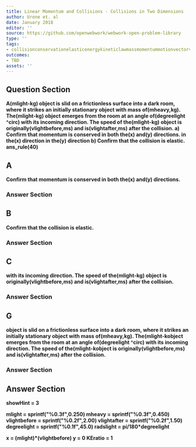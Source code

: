 ```yaml
---
title: Linear Momentum and Collisions - Collisions in Two Dimensions
author: Urone et. al
date: January 2018
editor: ''
source: https://github.com/openwebwork/webwork-open-problem-library
type: ''
tags:
- collisionconservationelasticenergykineticlawmassmomentummotionvectorvelocity
outcomes:
- TBD
assets: ''
---
```


## Question Section 

<b>
A(mlight-kg) object is slid on a frictionless surface into a dark room, where it strikes an initially stationary object with mass of(mheavy,kg). The(mlight-kg) object emerges from the room at an angle of(degreelight ^circ) with its incoming direction. The speed of the(mlight-kg) object is originally(vlightbefore,ms) and is(vlightafter,ms) after the collision. 
a) Confirm that momentum is conserved in both the(x) and(y) directions.
 in the(x) direction
 in the(y) direction
b) Confirm that the collision is elastic.
ans_rule(40)

## A
Confirm that momentum is conserved in both the(x) and(y) directions.
### Answer Section
## B
Confirm that the collision is elastic.
### Answer Section
## C
with its incoming direction. The speed of the(mlight-kg) object is originally(vlightbefore,ms) and is(vlightafter,ms) after the collision. 
### Answer Section
## G
object is slid on a frictionless surface into a dark room, where it strikes an initially stationary object with mass of(mheavy,kg). The(mlight-kobject emerges from the room at an angle of(degreelight ^circ) with its incoming direction. The speed of the(mlight-kobject is originally(vlightbefore,ms) and is(vlightafter,ms) after the collision. 
### Answer Section


## Answer Section

showHint = 3

mlight = sprintf("%0.3f",0.250)
mheavy = sprintf("%0.3f",0.450)
vlightbefore = sprintf("%0.2f",2.00)
vlightafter = sprintf("%0.2f",1.50)
degreelight = sprintf("%0.1f",45.0)
radslight = pi/180*degreelight

x = (mlight)*(vlightbefore)
y = 0
KEratio = 1